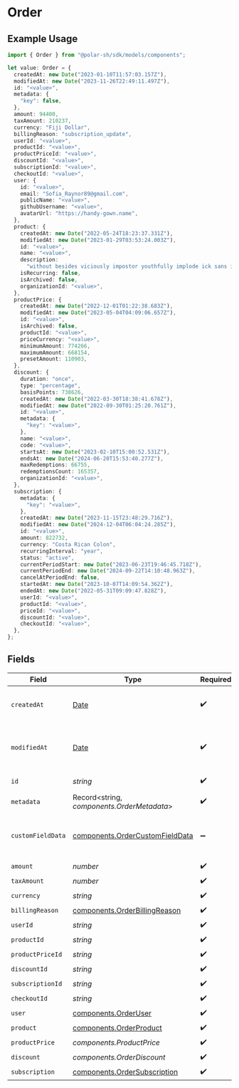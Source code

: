 # Order

## Example Usage

```typescript
import { Order } from "@polar-sh/sdk/models/components";

let value: Order = {
  createdAt: new Date("2023-01-10T11:57:03.157Z"),
  modifiedAt: new Date("2023-11-26T22:49:11.497Z"),
  id: "<value>",
  metadata: {
    "key": false,
  },
  amount: 94400,
  taxAmount: 210237,
  currency: "Fiji Dollar",
  billingReason: "subscription_update",
  userId: "<value>",
  productId: "<value>",
  productPriceId: "<value>",
  discountId: "<value>",
  subscriptionId: "<value>",
  checkoutId: "<value>",
  user: {
    id: "<value>",
    email: "Sofia_Raynor89@gmail.com",
    publicName: "<value>",
    githubUsername: "<value>",
    avatarUrl: "https://handy-gown.name",
  },
  product: {
    createdAt: new Date("2022-05-24T18:23:37.331Z"),
    modifiedAt: new Date("2023-01-29T03:53:24.003Z"),
    id: "<value>",
    name: "<value>",
    description:
      "without besides viciously impostor youthfully implode ick sans in aha",
    isRecurring: false,
    isArchived: false,
    organizationId: "<value>",
  },
  productPrice: {
    createdAt: new Date("2022-12-01T01:22:38.683Z"),
    modifiedAt: new Date("2023-05-04T04:09:06.657Z"),
    id: "<value>",
    isArchived: false,
    productId: "<value>",
    priceCurrency: "<value>",
    minimumAmount: 774266,
    maximumAmount: 668154,
    presetAmount: 110903,
  },
  discount: {
    duration: "once",
    type: "percentage",
    basisPoints: 738626,
    createdAt: new Date("2022-03-30T18:38:41.678Z"),
    modifiedAt: new Date("2022-09-30T01:25:20.761Z"),
    id: "<value>",
    metadata: {
      "key": "<value>",
    },
    name: "<value>",
    code: "<value>",
    startsAt: new Date("2023-02-10T15:00:52.531Z"),
    endsAt: new Date("2024-06-20T15:53:40.277Z"),
    maxRedemptions: 66755,
    redemptionsCount: 165357,
    organizationId: "<value>",
  },
  subscription: {
    metadata: {
      "key": "<value>",
    },
    createdAt: new Date("2023-11-15T23:48:29.716Z"),
    modifiedAt: new Date("2024-12-04T06:04:24.285Z"),
    id: "<value>",
    amount: 822732,
    currency: "Costa Rican Colon",
    recurringInterval: "year",
    status: "active",
    currentPeriodStart: new Date("2023-06-23T19:46:45.718Z"),
    currentPeriodEnd: new Date("2024-09-22T14:10:48.963Z"),
    cancelAtPeriodEnd: false,
    startedAt: new Date("2023-10-07T14:09:54.362Z"),
    endedAt: new Date("2022-05-31T09:09:47.828Z"),
    userId: "<value>",
    productId: "<value>",
    priceId: "<value>",
    discountId: "<value>",
    checkoutId: "<value>",
  },
};
```

## Fields

| Field                                                                                         | Type                                                                                          | Required                                                                                      | Description                                                                                   |
| --------------------------------------------------------------------------------------------- | --------------------------------------------------------------------------------------------- | --------------------------------------------------------------------------------------------- | --------------------------------------------------------------------------------------------- |
| `createdAt`                                                                                   | [Date](https://developer.mozilla.org/en-US/docs/Web/JavaScript/Reference/Global_Objects/Date) | :heavy_check_mark:                                                                            | Creation timestamp of the object.                                                             |
| `modifiedAt`                                                                                  | [Date](https://developer.mozilla.org/en-US/docs/Web/JavaScript/Reference/Global_Objects/Date) | :heavy_check_mark:                                                                            | Last modification timestamp of the object.                                                    |
| `id`                                                                                          | *string*                                                                                      | :heavy_check_mark:                                                                            | The ID of the object.                                                                         |
| `metadata`                                                                                    | Record<string, *components.OrderMetadata*>                                                    | :heavy_check_mark:                                                                            | N/A                                                                                           |
| `customFieldData`                                                                             | [components.OrderCustomFieldData](../../models/components/ordercustomfielddata.md)            | :heavy_minus_sign:                                                                            | Key-value object storing custom field values.                                                 |
| `amount`                                                                                      | *number*                                                                                      | :heavy_check_mark:                                                                            | N/A                                                                                           |
| `taxAmount`                                                                                   | *number*                                                                                      | :heavy_check_mark:                                                                            | N/A                                                                                           |
| `currency`                                                                                    | *string*                                                                                      | :heavy_check_mark:                                                                            | N/A                                                                                           |
| `billingReason`                                                                               | [components.OrderBillingReason](../../models/components/orderbillingreason.md)                | :heavy_check_mark:                                                                            | N/A                                                                                           |
| `userId`                                                                                      | *string*                                                                                      | :heavy_check_mark:                                                                            | N/A                                                                                           |
| `productId`                                                                                   | *string*                                                                                      | :heavy_check_mark:                                                                            | N/A                                                                                           |
| `productPriceId`                                                                              | *string*                                                                                      | :heavy_check_mark:                                                                            | N/A                                                                                           |
| `discountId`                                                                                  | *string*                                                                                      | :heavy_check_mark:                                                                            | N/A                                                                                           |
| `subscriptionId`                                                                              | *string*                                                                                      | :heavy_check_mark:                                                                            | N/A                                                                                           |
| `checkoutId`                                                                                  | *string*                                                                                      | :heavy_check_mark:                                                                            | N/A                                                                                           |
| `user`                                                                                        | [components.OrderUser](../../models/components/orderuser.md)                                  | :heavy_check_mark:                                                                            | N/A                                                                                           |
| `product`                                                                                     | [components.OrderProduct](../../models/components/orderproduct.md)                            | :heavy_check_mark:                                                                            | N/A                                                                                           |
| `productPrice`                                                                                | *components.ProductPrice*                                                                     | :heavy_check_mark:                                                                            | N/A                                                                                           |
| `discount`                                                                                    | *components.OrderDiscount*                                                                    | :heavy_check_mark:                                                                            | N/A                                                                                           |
| `subscription`                                                                                | [components.OrderSubscription](../../models/components/ordersubscription.md)                  | :heavy_check_mark:                                                                            | N/A                                                                                           |